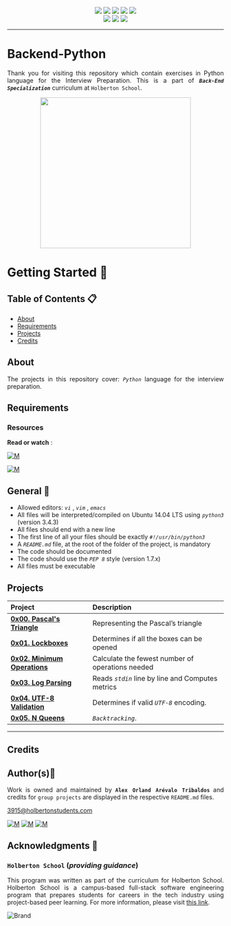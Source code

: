 <p align="center">
<img src="https://img.shields.io/badge/LINUX-darkgreen.svg"/>
<img src="https://img.shields.io/badge/Shell-ligthgreen.svg"/>
<img src="https://img.shields.io/badge/Vim-green.svg"/>
<img src="https://img.shields.io/badge/Python-blue.svg"/>
<img src="https://img.shields.io/badge/Markdown-black.svg"/><br>
<img src="https://img.shields.io/github/repo-size/Alexoat76/holbertonschool-interview"/>
<img src="https://img.shields.io/github/languages/code-size/Alexoat76/holbertonschool-interview.svg"/>
<img src="https://img.shields.io/github/last-commit/Alexoat76/holbertonschool-interview?style=round-square"/>
</p>

---

# Backend-Python
<div style="text-align: justify">

Thank you for visiting this repository which contain exercises in Python language for the Interview Preparation. This is a part of ***`Back-End Specialization`*** curriculum at `Holberton School`.

<p align="center">
  <img width="350"  
        src="https://c.tenor.com/9x7R0qRTacwAAAAC/using-the-computer-kyle-broflovski.gif"
  >
</p>

# Getting Started :running:	
<div style="text-align: justify">
	
## Table of Contents :clipboard:
* [About](#about)
* [Requirements](#requirements)
* [Projects](#projects)
* [Credits](#credits)

	
## About
The projects in this repository cover:
  *`Python`* language for the interview preparation.

## Requirements 

### Resources

**Read or watch** :

[![M](https://upload.wikimedia.org/wikipedia/commons/thumb/2/2f/Google_2015_logo.svg/80px-Google_2015_logo.svg.png)](https://www.google.com/search?q=python+interview+questions&hl=en&source=hp&ei=Pe7yYreHGuGIwbkP1e2GqA0&iflsig=AJiK0e8AAAAAYvL8TcFx3omw-5CjUvOomF2QSny3gPYt&ved=0ahUKEwj3mYOe9br5AhVhRDABHdW2AdUQ4dUDCAc&uact=5&oq=python+interview+questions&gs_lcp=Cgdnd3Mtd2l6EAMyBQgAEIAEMgUIABCABDIFCAAQgAQyBQgAEIAEMgUIABCABDIFCAAQgAQyBQgAEIAEMgUIABCABDIFCAAQgAQyBQgAEIAEUOQFWOQFYOwIaAFwAHgAgAF5iAF5kgEDMC4xmAEAoAECoAEBsAEA&sclient=gws-wiz)

[![M](https://upload.wikimedia.org/wikipedia/commons/thumb/e/e1/Logo_of_YouTube_%282015-2017%29.svg/70px-Logo_of_YouTube_%282015-2017%29.svg.png)](https://www.youtube.com/results?search_query=python+interview+questions)

	
## General :page_with_curl:
<div style="text-align: justify">

- Allowed editors:  *` vi `* ,  *` vim `* ,  *` emacs `*
- All files will be interpreted/compiled on Ubuntu 14.04 LTS using  *` python3 `*  (version 3.4.3)
- All files should end with a new line
- The first line of all your files should be exactly  *` #!/usr/bin/python3 `* 
- A  *` README.md `*  file, at the root of the folder of the project, is mandatory
- The code should be documented
- The code should use the  *` PEP 8 `*  style (version 1.7.x)
- All files must be executable

## Projects 

| Project | Description |
| :--- | :---|
| **[0x00. Pascal's Triangle](./0x00-pascal_triangle)** | Representing the Pascal’s triangle |
| **[0x01. Lockboxes](./0x01-lockboxes)** | Determines if all the boxes can be opened |
| **[0x02. Minimum Operations](./0x02-minimum_operations)** | Calculate the fewest number of operations needed |
| **[0x03. Log Parsing](./0x03-log_parsing)** | Reads *`stdin`* line by line and Computes metrics |
| **[0x04. UTF-8 Validation](./0x04-utf8_validation)** | Determines if valid *`UTF-8`* encoding. |
| **[0x05. N Queens](./0x05-nqueens)** | *`Backtracking`*. |

---
	
## Credits

## Author(s):blue_book:

Work is owned and maintained by 
	**`Alex Orland Arévalo Tribaldos`**  and credits for `group projects` are displayed in the respective `README.md` files.

<3915@holbertonstudents.com>
	
[![M](https://upload.wikimedia.org/wikipedia/commons/thumb/9/91/Octicons-mark-github.svg/25px-Octicons-mark-github.svg.png)](https://github.com/Alexoat76)
[![M](https://upload.wikimedia.org/wikipedia/fr/thumb/c/c8/Twitter_Bird.svg/25px-Twitter_Bird.svg.png)](https://twitter.com/aoarevalot)
[![M](https://upload.wikimedia.org/wikipedia/commons/thumb/c/ca/LinkedIn_logo_initials.png/25px-LinkedIn_logo_initials.png)](https://www.linkedin.com/in/Alexoat76/)

## Acknowledgments :mega: 

### **`Holberton School`** (*providing guidance*)
	
This program was written as part of the curriculum for Holberton School.
Holberton School is a campus-based full-stack software engineering program
that prepares students for careers in the tech industry using project-based
peer learning. For more information,  please visit [this link](https://www.holbertonschool.com/).

![Brand](https://assets.website-files.com/6105315644a26f77912a1ada/610540e8b4cd6969794fe673_Holberton_School_logo-04-04.svg)
